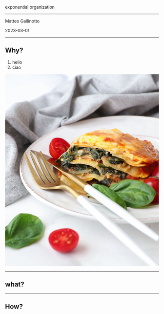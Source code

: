 exponential organization

---

Matteo Gallinotto

2023-03-01

---

## Why?

1. hello
2. ciao

![Lasagne](parnis-azimi-YGEne25RWPI-unsplash.jpg)

---

## what?

---

## How?
